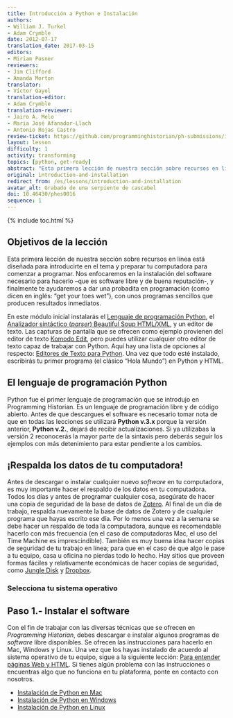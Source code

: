 ```yaml
---
title: Introducción a Python e Instalación
authors:
- William J. Turkel
- Adam Crymble
date: 2012-07-17
translation_date: 2017-03-15
editors:
- Miriam Posner
reviewers:
- Jim Clifford
- Amanda Morton
translator:
- Víctor Gayol
translation-editor:
- Adam Crymble
translation-reviewer:
- Jairo A. Melo
- Maria José Afanador-Llach
- Antonio Rojas Castro
review-ticket: https://github.com/programminghistorian/ph-submissions/issues/35
layout: lesson
difficulty: 1
activity: transforming
topics: [python, get-ready]
abstract: "Esta primera lección de nuestra sección sobre recursos en línea está diseñada para introducirte en el tema y preparar tu computadora para comenzar a programar. Nos enfocaremos en la instalación del software necesario para hacerlo –que es software libre y de buena reputación-, y finalmente te ayudaremos a dar una probadita en programación (como dicen en inglés: “get your toes wet”), con unos programas sencillos que producen resultados inmediatos."
original: introduction-and-installation
redirect_from: /es/lessons/introduction-and-installation
avatar_alt: Grabado de una serpiente de cascabel
doi: 10.46430/phes0016
sequence: 1
---
```


{% include toc.html %}





Objetivos de la lección
------------

Esta primera lección de nuestra sección sobre recursos en línea está diseñada para introducirte en el tema y preparar tu computadora para comenzar a programar. Nos enfocaremos en la instalación del software necesario para hacerlo –que es software libre y de buena reputación-, y finalmente te ayudaremos a dar una probadita en programación (como dicen en inglés: “get your toes wet”), con unos programas sencillos que producen resultados inmediatos.

En este módulo inicial instalarás el [Lenguaje de programación Python], el [Analizador sintáctico (*parser*) Beautiful Soup HTML/XML], y un editor de texto. Las capturas de pantalla que se ofrecen como ejemplo provienen del editor de texto [Komodo Edit], pero puedes utilizar cualquier otro editor de texto capaz de trabajar con Python. Aquí hay una lista de opciones al respecto: [Editores de Texto para Python]. Una vez que todo esté instalado, escribirás tu primer programa (el clásico “Hola Mundo”) en Python y HTML.

El lenguaje de programación Python
-----------
Python fue el primer lenguaje de programación que se introdujo en Programming Historian. Es un lenguaje de programación libre y de código abierto. Antes de que descargues el software es necesario tomar nota de que en todas las lecciones se utilizará **Python v.3.x** porque la versión anterior, **Python v.2.**, dejará de recibir actualizaciones. Si ya utilizabas la versión 2 reconocerás la mayor parte de la sintaxis pero deberás seguir los ejemplos con más detenimiento para estar pendiente a los cambios.

¡Respalda los datos de tu computadora!
---------------

Antes de descargar o instalar cualquier nuevo *software* en tu computadora, es muy importante hacer el respaldo de los datos en tu computadora. Todos los días y antes de programar cualquier cosa, asegúrate de hacer una copia de seguridad de la base de datos de [Zotero]. Al final de un día de trabajo, respalda nuevamente la base de datos de Zotero y de cualquier programa que hayas escrito ese día. Por lo menos una vez a la semana se debe hacer un respaldo de toda la computadora, aunque es recomendable hacerlo con más frecuencia (en el caso de computadoras Mac, el uso del Time Machine es imprescindible). También es muy buena idea hacer copias de seguridad de tu trabajo en línea; para que en el caso de que algo le pase a tu equipo, casa u oficina no pierdas todo lo hecho. Hay sitios que proveen formas fáciles y relativamente económicas de hacer copias de seguridad, como [Jungle Disk] y [Dropbox].

### Selecciona tu sistema operativo

Paso 1.- Instalar el software
---------------------------------------

Con el fin de trabajar con las diversas técnicas que se ofrecen en *Programming Historian*, debes descargar e instalar algunos programas de *software* libre disponibles. Se ofrecen las instrucciones para hacerlo en Mac, Windows y Linux. Una vez que los hayas instalado de acuerdo al sistema operativo de tu equipo, sigue a la siguiente lección: [Para entender páginas Web y HTML]. Si tienes algún problema con las instrucciones o encuentras algo que no funciona en tu plataforma, ponte en contacto con nosotros.

-	[Instalación de Python en Mac]
-	[Instalación de Python en Windows]
-	[Instalación de Python en Linux]


[Lenguaje de programación Python]: https://www.python.org
[Analizador sintáctico (*parser*) Beautiful Soup HTML/XML]: https://www.crummy.com/software/BeautifulSoup/
[Komodo Edit]: http://komodoide.com/komodo-edit/
[Editores de Texto para Python]: https://wiki.python.org/moin/PythonEditors/
[Zotero]: https://www.zotero.org
[Jungle Disk]: https://www.jungledisk.com
[Dropbox]: https://www.dropbox.com
[Para entender páginas Web y HTML]: /es/lecciones/ver-archivos-html
[Instalación de Python en Mac]: /es/lecciones/instalacion-mac
[Instalación de Python en Windows]: /es/lecciones/instalacion-windows
[Instalación de Python en Linux]: /es/lecciones/instalacion-linux
